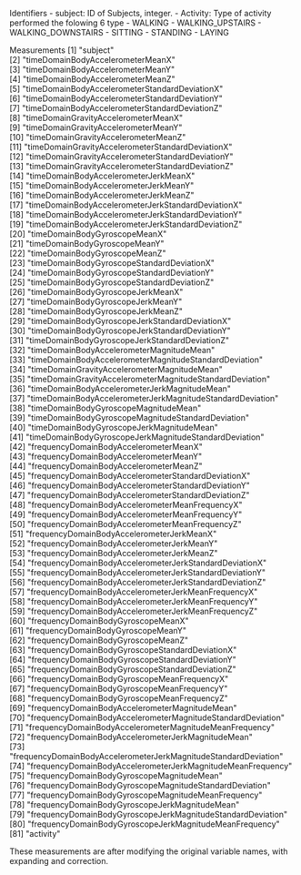 
Identifiers
    - subject: ID of Subjects, integer.
    - Activity: Type of activity performed the folowing 6 type
          - WALKING
          - WALKING_UPSTAIRS
          - WALKING_DOWNSTAIRS
          - SITTING
          - STANDING
          - LAYING

Measurements
 [1] "subject"                                                       
 [2] "timeDomainBodyAccelerometerMeanX"                              
 [3] "timeDomainBodyAccelerometerMeanY"                              
 [4] "timeDomainBodyAccelerometerMeanZ"                              
 [5] "timeDomainBodyAccelerometerStandardDeviationX"                 
 [6] "timeDomainBodyAccelerometerStandardDeviationY"                 
 [7] "timeDomainBodyAccelerometerStandardDeviationZ"                 
 [8] "timeDomainGravityAccelerometerMeanX"                           
 [9] "timeDomainGravityAccelerometerMeanY"                           
[10] "timeDomainGravityAccelerometerMeanZ"                           
[11] "timeDomainGravityAccelerometerStandardDeviationX"              
[12] "timeDomainGravityAccelerometerStandardDeviationY"              
[13] "timeDomainGravityAccelerometerStandardDeviationZ"              
[14] "timeDomainBodyAccelerometerJerkMeanX"                          
[15] "timeDomainBodyAccelerometerJerkMeanY"                          
[16] "timeDomainBodyAccelerometerJerkMeanZ"                          
[17] "timeDomainBodyAccelerometerJerkStandardDeviationX"             
[18] "timeDomainBodyAccelerometerJerkStandardDeviationY"             
[19] "timeDomainBodyAccelerometerJerkStandardDeviationZ"             
[20] "timeDomainBodyGyroscopeMeanX"                                  
[21] "timeDomainBodyGyroscopeMeanY"                                  
[22] "timeDomainBodyGyroscopeMeanZ"                                  
[23] "timeDomainBodyGyroscopeStandardDeviationX"                     
[24] "timeDomainBodyGyroscopeStandardDeviationY"                     
[25] "timeDomainBodyGyroscopeStandardDeviationZ"                     
[26] "timeDomainBodyGyroscopeJerkMeanX"                              
[27] "timeDomainBodyGyroscopeJerkMeanY"                               
[28] "timeDomainBodyGyroscopeJerkMeanZ"                              
[29] "timeDomainBodyGyroscopeJerkStandardDeviationX"                 
[30] "timeDomainBodyGyroscopeJerkStandardDeviationY"                 
[31] "timeDomainBodyGyroscopeJerkStandardDeviationZ"                 
[32] "timeDomainBodyAccelerometerMagnitudeMean"                      
[33] "timeDomainBodyAccelerometerMagnitudeStandardDeviation"         
[34] "timeDomainGravityAccelerometerMagnitudeMean"                   
[35] "timeDomainGravityAccelerometerMagnitudeStandardDeviation"      
[36] "timeDomainBodyAccelerometerJerkMagnitudeMean"                  
[37] "timeDomainBodyAccelerometerJerkMagnitudeStandardDeviation"     
[38] "timeDomainBodyGyroscopeMagnitudeMean"                          
[39] "timeDomainBodyGyroscopeMagnitudeStandardDeviation"             
[40] "timeDomainBodyGyroscopeJerkMagnitudeMean"                      
[41] "timeDomainBodyGyroscopeJerkMagnitudeStandardDeviation"         
[42] "frequencyDomainBodyAccelerometerMeanX"                         
[43] "frequencyDomainBodyAccelerometerMeanY"                         
[44] "frequencyDomainBodyAccelerometerMeanZ"                         
[45] "frequencyDomainBodyAccelerometerStandardDeviationX"            
[46] "frequencyDomainBodyAccelerometerStandardDeviationY"            
[47] "frequencyDomainBodyAccelerometerStandardDeviationZ"            
[48] "frequencyDomainBodyAccelerometerMeanFrequencyX"                
[49] "frequencyDomainBodyAccelerometerMeanFrequencyY"                
[50] "frequencyDomainBodyAccelerometerMeanFrequencyZ"                
[51] "frequencyDomainBodyAccelerometerJerkMeanX"                     
[52] "frequencyDomainBodyAccelerometerJerkMeanY"                     
[53] "frequencyDomainBodyAccelerometerJerkMeanZ"                     
[54] "frequencyDomainBodyAccelerometerJerkStandardDeviationX"        
[55] "frequencyDomainBodyAccelerometerJerkStandardDeviationY"        
[56] "frequencyDomainBodyAccelerometerJerkStandardDeviationZ"        
[57] "frequencyDomainBodyAccelerometerJerkMeanFrequencyX"            
[58] "frequencyDomainBodyAccelerometerJerkMeanFrequencyY"            
[59] "frequencyDomainBodyAccelerometerJerkMeanFrequencyZ"            
[60] "frequencyDomainBodyGyroscopeMeanX"                             
[61] "frequencyDomainBodyGyroscopeMeanY"                             
[62] "frequencyDomainBodyGyroscopeMeanZ"                             
[63] "frequencyDomainBodyGyroscopeStandardDeviationX"                
[64] "frequencyDomainBodyGyroscopeStandardDeviationY"                
[65] "frequencyDomainBodyGyroscopeStandardDeviationZ"                
[66] "frequencyDomainBodyGyroscopeMeanFrequencyX"                    
[67] "frequencyDomainBodyGyroscopeMeanFrequencyY"                    
[68] "frequencyDomainBodyGyroscopeMeanFrequencyZ"                    
[69] "frequencyDomainBodyAccelerometerMagnitudeMean"                 
[70] "frequencyDomainBodyAccelerometerMagnitudeStandardDeviation"    
[71] "frequencyDomainBodyAccelerometerMagnitudeMeanFrequency"        
[72] "frequencyDomainBodyAccelerometerJerkMagnitudeMean"             
[73] "frequencyDomainBodyAccelerometerJerkMagnitudeStandardDeviation"
[74] "frequencyDomainBodyAccelerometerJerkMagnitudeMeanFrequency"    
[75] "frequencyDomainBodyGyroscopeMagnitudeMean"                     
[76] "frequencyDomainBodyGyroscopeMagnitudeStandardDeviation"        
[77] "frequencyDomainBodyGyroscopeMagnitudeMeanFrequency"            
[78] "frequencyDomainBodyGyroscopeJerkMagnitudeMean"                 
[79] "frequencyDomainBodyGyroscopeJerkMagnitudeStandardDeviation"    
[80] "frequencyDomainBodyGyroscopeJerkMagnitudeMeanFrequency"        
[81] "activity"       

These measurements are after modifying the original variable names, with expanding and correction.
